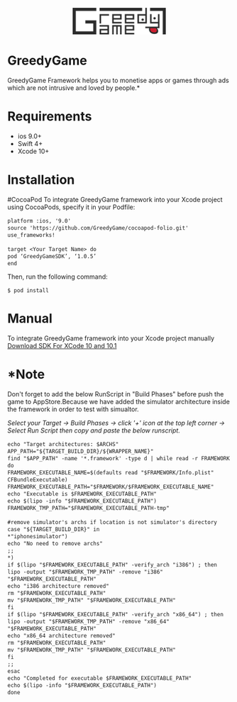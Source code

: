 

<p align="center">
  <img width="210" height="60" src="https://github.com/GreedyGame/ios-native-plugin/blob/master/Logo/gg_logo2x.png">
</p>

# GreedyGame

GreedyGame Framework helps you to monetise apps or games through ads which are not intrusive and loved by people.*


# Requirements

  - ios 9.0+
  - Swift 4+
  - Xcode 10+

# Installation

#CocoaPod
   To integrate GreedyGame framework into your Xcode project using CocoaPods, specify it in your Podfile:

    platform :ios, '9.0'
  	source 'https://github.com/GreedyGame/cocoapod-folio.git'   
    use_frameworks!

    target <Your Target Name> do
	pod ‘GreedyGameSDK’, ‘1.0.5’
    end
    
  Then, run the following command:

	$ pod install
 # Manual
   To integrate GreedyGame framework into your Xcode project manually
   <a target="_blank" rel="noopener noreferrer" href="https://github.com/GreedyGame/ios-native-plugin/archive/1.0.5.zip" class="pure-material-button-contained">Download SDK For XCode 10 and 10.1</a>

 # *Note
 Don't forget to add the below RunScript in "Build Phases" before push the game to AppStore.Because we have added the simulator architecture inside the framework in order to test with simualtor.
 
 
   *Select your Target -> Build Phases -> click '+' icon at the top left corner ->  Select Run Script then copy and paste the below runscript.*
 	
    
    echo "Target architectures: $ARCHS"
    APP_PATH="${TARGET_BUILD_DIR}/${WRAPPER_NAME}"
    find "$APP_PATH" -name '*.framework' -type d | while read -r FRAMEWORK
    do
    FRAMEWORK_EXECUTABLE_NAME=$(defaults read "$FRAMEWORK/Info.plist" CFBundleExecutable)
    FRAMEWORK_EXECUTABLE_PATH="$FRAMEWORK/$FRAMEWORK_EXECUTABLE_NAME"
    echo "Executable is $FRAMEWORK_EXECUTABLE_PATH"
    echo $(lipo -info "$FRAMEWORK_EXECUTABLE_PATH")
    FRAMEWORK_TMP_PATH="$FRAMEWORK_EXECUTABLE_PATH-tmp"
    
    #remove simulator's archs if location is not simulator's directory
    case "${TARGET_BUILD_DIR}" in
    *"iphonesimulator")
    echo "No need to remove archs"
    ;;
    *)
    if $(lipo "$FRAMEWORK_EXECUTABLE_PATH" -verify_arch "i386") ; then
    lipo -output "$FRAMEWORK_TMP_PATH" -remove "i386" "$FRAMEWORK_EXECUTABLE_PATH"
    echo "i386 architecture removed"
    rm "$FRAMEWORK_EXECUTABLE_PATH"
    mv "$FRAMEWORK_TMP_PATH" "$FRAMEWORK_EXECUTABLE_PATH"
    fi
    if $(lipo "$FRAMEWORK_EXECUTABLE_PATH" -verify_arch "x86_64") ; then
    lipo -output "$FRAMEWORK_TMP_PATH" -remove "x86_64" "$FRAMEWORK_EXECUTABLE_PATH"
    echo "x86_64 architecture removed"
    rm "$FRAMEWORK_EXECUTABLE_PATH"
    mv "$FRAMEWORK_TMP_PATH" "$FRAMEWORK_EXECUTABLE_PATH"
    fi
    ;;
    esac
    echo "Completed for executable $FRAMEWORK_EXECUTABLE_PATH"
    echo $(lipo -info "$FRAMEWORK_EXECUTABLE_PATH")
    done

